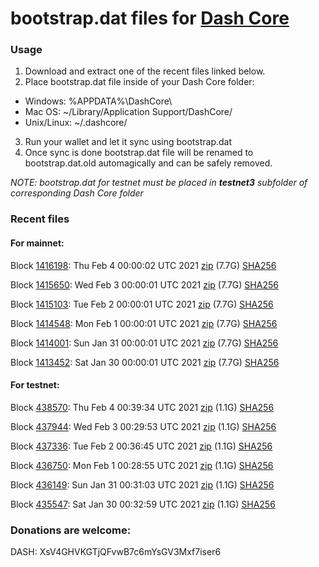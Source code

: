 # bootstrap.dat files for [Dash Core](https://github.com/dashpay/dash)

### Usage

1. Download and extract one of the recent files linked below.
2. Place bootstrap.dat file inside of your Dash Core folder:
 - Windows: %APPDATA%\DashCore\
 - Mac OS: ~/Library/Application Support/DashCore/
 - Unix/Linux: ~/.dashcore/
3. Run your wallet and let it sync using bootstrap.dat
4. Once sync is done bootstrap.dat file will be renamed to bootstrap.dat.old automagically and can be safely removed.

_NOTE: bootstrap.dat for testnet must be placed in **testnet3** subfolder of corresponding Dash Core folder_

### Recent files

#### For mainnet:

Block [1416198](https://insight.dash.org/insight/block/0000000000000015bc0463405e91878f8469bbbbb301380480535274dcb1ba93): Thu Feb  4 00:00:02 UTC 2021 [zip](https://dash-bootstrap.ams3.digitaloceanspaces.com/mainnet/2021-02-04/bootstrap.dat.zip) (7.7G) [SHA256](https://dash-bootstrap.ams3.digitaloceanspaces.com/mainnet/2021-02-04/sha256.txt)

Block [1415650](https://insight.dash.org/insight/block/000000000000000a3edf413a85c511b4db71c78374fd8753f002152b8acb2064): Wed Feb  3 00:00:01 UTC 2021 [zip](https://dash-bootstrap.ams3.digitaloceanspaces.com/mainnet/2021-02-03/bootstrap.dat.zip) (7.7G) [SHA256](https://dash-bootstrap.ams3.digitaloceanspaces.com/mainnet/2021-02-03/sha256.txt)

Block [1415103](https://insight.dash.org/insight/block/000000000000000d8729ae2491c9457b18c0155a89da355bfe4db00fe113653b): Tue Feb  2 00:00:01 UTC 2021 [zip](https://dash-bootstrap.ams3.digitaloceanspaces.com/mainnet/2021-02-02/bootstrap.dat.zip) (7.7G) [SHA256](https://dash-bootstrap.ams3.digitaloceanspaces.com/mainnet/2021-02-02/sha256.txt)

Block [1414548](https://insight.dash.org/insight/block/0000000000000010df96b35ada874a2e2cd3104ae538e5d41d2be77fe5492476): Mon Feb  1 00:00:01 UTC 2021 [zip](https://dash-bootstrap.ams3.digitaloceanspaces.com/mainnet/2021-02-01/bootstrap.dat.zip) (7.7G) [SHA256](https://dash-bootstrap.ams3.digitaloceanspaces.com/mainnet/2021-02-01/sha256.txt)

Block [1414001](https://insight.dash.org/insight/block/0000000000000007d656ff5204ead47c44949fd00f017e5fc6ac2975c07b4348): Sun Jan 31 00:00:01 UTC 2021 [zip](https://dash-bootstrap.ams3.digitaloceanspaces.com/mainnet/2021-01-31/bootstrap.dat.zip) (7.7G) [SHA256](https://dash-bootstrap.ams3.digitaloceanspaces.com/mainnet/2021-01-31/sha256.txt)

Block [1413452](https://insight.dash.org/insight/block/000000000000000d6b63328d48f3b7f81ae1ecbece6df56ca80217a2231dbcf8): Sat Jan 30 00:00:01 UTC 2021 [zip](https://dash-bootstrap.ams3.digitaloceanspaces.com/mainnet/2021-01-30/bootstrap.dat.zip) (7.7G) [SHA256](https://dash-bootstrap.ams3.digitaloceanspaces.com/mainnet/2021-01-30/sha256.txt)


#### For testnet:

Block [438570](https://testnet-insight.dashevo.org/insight/block/000000ee6786a3b62929e0316e61d62036f9cbb3fd4abb85b560986ef3644e23): Thu Feb  4 00:39:34 UTC 2021 [zip](https://dash-bootstrap.ams3.digitaloceanspaces.com/testnet/2021-02-04/bootstrap.dat.zip) (1.1G) [SHA256](https://dash-bootstrap.ams3.digitaloceanspaces.com/testnet/2021-02-04/sha256.txt)

Block [437944](https://testnet-insight.dashevo.org/insight/block/000000a64f7e01482b91149bd2491ed7f4543729ef7f45cbc291076d56d38207): Wed Feb  3 00:29:53 UTC 2021 [zip](https://dash-bootstrap.ams3.digitaloceanspaces.com/testnet/2021-02-03/bootstrap.dat.zip) (1.1G) [SHA256](https://dash-bootstrap.ams3.digitaloceanspaces.com/testnet/2021-02-03/sha256.txt)

Block [437336](https://testnet-insight.dashevo.org/insight/block/000001b49e960f1af31e0b3ad1d977c6f9d4a25c204cccbfbcced8c68394ab09): Tue Feb  2 00:36:45 UTC 2021 [zip](https://dash-bootstrap.ams3.digitaloceanspaces.com/testnet/2021-02-02/bootstrap.dat.zip) (1.1G) [SHA256](https://dash-bootstrap.ams3.digitaloceanspaces.com/testnet/2021-02-02/sha256.txt)

Block [436750](https://testnet-insight.dashevo.org/insight/block/00000144e556a48e6e533ace1562663ecca45855aa18f4507f27d05566c759b6): Mon Feb  1 00:28:55 UTC 2021 [zip](https://dash-bootstrap.ams3.digitaloceanspaces.com/testnet/2021-02-01/bootstrap.dat.zip) (1.1G) [SHA256](https://dash-bootstrap.ams3.digitaloceanspaces.com/testnet/2021-02-01/sha256.txt)

Block [436149](https://testnet-insight.dashevo.org/insight/block/0000025166189d0ac7d73d90b2c18cc99f6665c5f0767503e947c9a655d4722b): Sun Jan 31 00:31:03 UTC 2021 [zip](https://dash-bootstrap.ams3.digitaloceanspaces.com/testnet/2021-01-31/bootstrap.dat.zip) (1.1G) [SHA256](https://dash-bootstrap.ams3.digitaloceanspaces.com/testnet/2021-01-31/sha256.txt)

Block [435547](https://testnet-insight.dashevo.org/insight/block/000000fe1f717891c622ea1d27d9b69128f2a60c832a6460ddf501a6eec101af): Sat Jan 30 00:32:59 UTC 2021 [zip](https://dash-bootstrap.ams3.digitaloceanspaces.com/testnet/2021-01-30/bootstrap.dat.zip) (1.1G) [SHA256](https://dash-bootstrap.ams3.digitaloceanspaces.com/testnet/2021-01-30/sha256.txt)


### Donations are welcome:

DASH: XsV4GHVKGTjQFvwB7c6mYsGV3Mxf7iser6

